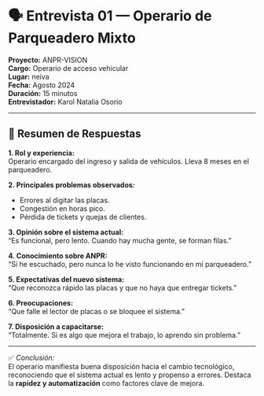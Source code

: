 # 🗣 Entrevista 01 — Operario de Parqueadero Mixto

**Proyecto:** ANPR-VISION  
**Cargo:** Operario de acceso vehicular  
**Lugar:** neiva  
**Fecha:** Agosto 2024  
**Duración:** 15 minutos  
**Entrevistador:** Karol Natalia Osorio  

---

## 🧾 Resumen de Respuestas

**1. Rol y experiencia:**  
Operario encargado del ingreso y salida de vehículos. Lleva 8 meses en el parqueadero.

**2. Principales problemas observados:**  
- Errores al digitar las placas.  
- Congestión en horas pico.  
- Pérdida de tickets y quejas de clientes.  

**3. Opinión sobre el sistema actual:**  
“Es funcional, pero lento. Cuando hay mucha gente, se forman filas.”

**4. Conocimiento sobre ANPR:**  
“Sí he escuchado, pero nunca lo he visto funcionando en mi parqueadero.”

**5. Expectativas del nuevo sistema:**  
“Que reconozca rápido las placas y que no haya que entregar tickets.”

**6. Preocupaciones:**  
“Que falle el lector de placas o se bloquee el sistema.”

**7. Disposición a capacitarse:**  
“Totalmente. Si es algo que mejora el trabajo, lo aprendo sin problema.”

---

✅ *Conclusión:*  
El operario manifiesta buena disposición hacia el cambio tecnológico, reconociendo que el sistema actual es lento y propenso a errores. Destaca la **rapidez y automatización** como factores clave de mejora.

